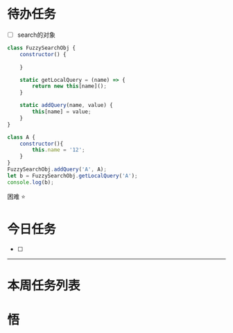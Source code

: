 # 待办任务
- [ ] search的对象
~~~js
class FuzzySearchObj {
    constructor() {
        
    }

    static getLocalQuery = (name) => {
        return new this[name]();
    }

    static addQuery(name, value) {
        this[name] = value;
    }
}

class A {
    constructor(){
        this.name = '12';
    }
}
FuzzySearchObj.addQuery('A', A);
let b = FuzzySearchObj.getLocalQuery('A');
console.log(b);
~~~

困难
⭐

# 今日任务
- [ ] 




------
# 本周任务列表



# 悟